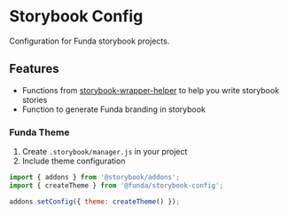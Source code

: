 # Storybook Config

Configuration for Funda storybook projects.

## Features

* Functions from [storybook-wrapper-helper](https://github.com/funda-frontend/storybook-wrapper-helper) to help you write storybook stories
* Function to generate Funda branding in storybook

### Funda Theme

1. Create `.storybook/manager.js` in your project
1. Include theme configuration

```js
import { addons } from '@storybook/addons';
import { createTheme } from '@funda/storybook-config';

addons.setConfig({ theme: createTheme() });
```
